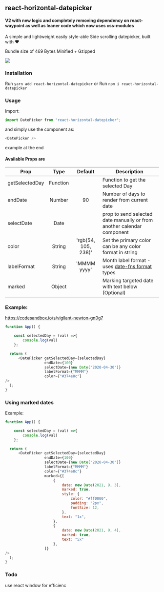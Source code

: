 ## react-horizontal-datepicker
#### V2 with new logic and completely removing dependency on react-waypoint as well as leaner code which now uses css-modules

A simple and lightweight easily style-able Side scrolling datepicker, built with ❤️

Bundle size of 469 Bytes Minified + Gzipped

![](https://user-images.githubusercontent.com/8018852/78461316-7faf3a80-76e5-11ea-919d-cbf600f29092.png) 

### Installation

Run `yarn add react-horizontal-datepicker`
or
Run `npm i react-horizontal-datepicker`

### Usage

Import:

```javascript
import DatePicker from "react-horizontal-datepicker";
```

and simply use the component as:

```javascript
<DatePicker />
```

example at the end

#### Available Props are

| Prop          | Type    | Default  | Description |
| ------------- |:-------:| :-------:| ----------- |
| getSelectedDay  | Function |     | Function to get the selected Day |
| endDate         | Number|      90    | Number of days to render from current date |
| selectDate       | Date  |        | prop to send selected date manually or from another calendar component |
| color    | String    |    'rgb(54, 105, 238)'      | Set the primary color can be any color format in string |
| labelFormat | String | 'MMMM yyyy' | Month label format - uses [date-fns format](https://date-fns.org/v1.30.1/docs/format) types |
| marked  | Object |     | Marking targeted date with text below (Optional) |

### Example:

https://codesandbox.io/s/vigilant-newton-gn0g7

```javascript
function App() {

    const selectedDay = (val) =>{
        console.log(val)
    };

  return (
      <DatePicker getSelectedDay={selectedDay}
                  endDate={100}
                  selectDate={new Date("2020-04-30")}
                  labelFormat={"MMMM"}
                  color={"#374e8c"}          
/>
  );
}
```

### Using marked dates

Example:

```javascript
function App() {

    const selectedDay = (val) =>{
        console.log(val)
    };

  return (
      <DatePicker getSelectedDay={selectedDay}
                  endDate={100}
                  selectDate={new Date("2020-04-30")}
                  labelFormat={"MMMM"}
                  color={"#374e8c"}
                  marked={[
                      {
                          date: new Date(2021, 9, 3),
                          marked: true,
                          style: {
                              color: "#ff0000",
                              padding: "2px",
                              fontSize: 12,
                          },
                          text: "1x",
                      },
                      {
                          date: new Date(2021, 9, 4),
                          marked: true,
                          text: "5x"
                      },
                  ]}
/>
  );
}
```


### Todo
use react window for efficienc
